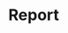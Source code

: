 # Report

<!-- You should write your report in this file. Remember to check that it's 
     formatted correctly in the pdf produced by the CI! -->
